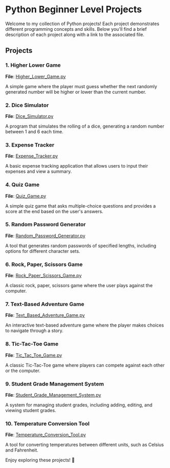 # Python Beginner Level Projects

Welcome to my collection of Python projects! Each project demonstrates different programming concepts and skills. Below you'll find a brief description of each project along with a link to the associated file.

## Projects

### 1. Higher Lower Game
**File**: [Higher_Lower_Game.py](./Higher_Lower_Game.py)

A simple game where the player must guess whether the next randomly generated number will be higher or lower than the current number.

### 2. Dice Simulator
**File**: [Dice_Simulator.py](./Dice%20Simulator/main.py)

A program that simulates the rolling of a dice, generating a random number between 1 and 6 each time.

### 3. Expense Tracker
**File**: [Expense_Tracker.py](./Expense%20Tracker/Expense_Tracker.py)

A basic expense tracking application that allows users to input their expenses and view a summary.

### 4. Quiz Game
**File**: [Quiz_Game.py](./Quiz%20Game/Quiz_Game.py)

A simple quiz game that asks multiple-choice questions and provides a score at the end based on the user's answers.

### 5. Random Password Generator
**File**: [Random_Password_Generator.py](./Random%20Password%20Generator/Random_Password_Generator.py)

A tool that generates random passwords of specified lengths, including options for different character sets.

### 6. Rock, Paper, Scissors Game
**File**: [Rock_Paper_Scissors_Game.py](./Rock%20Paper%20&%20Scissors%20Game/Rock_Paper_Scissors_Game.py)

A classic rock, paper, scissors game where the user plays against the computer.

### 7. Text-Based Adventure Game
**File**: [Text_Based_Adventure_Game.py](./Text-Based%20Adventure%20Game/Text_Based_Adventure_Game.py)

An interactive text-based adventure game where the player makes choices to navigate through a story.

### 8. Tic-Tac-Toe Game
**File**: [Tic_Tac_Toe_Game.py](./Tic-Tac-Toe%20Game/Tic_Tac_Toe_Game.py)

A classic Tic-Tac-Toe game where players can compete against each other or the computer.

### 9. Student Grade Management System
**File**: [Student_Grade_Management_System.py](./Student%20Grade%20Management%20System/Student_Grade_Management_System.py)

A system for managing student grades, including adding, editing, and viewing student grades.

### 10. Temperature Conversion Tool
**File**: [Temperature_Conversion_Tool.py](./Temperature%20Conversion%20Tool/Temperature_Conversion_Tool.py)

A tool for converting temperatures between different units, such as Celsius and Fahrenheit.

Enjoy exploring these projects! 🚀
